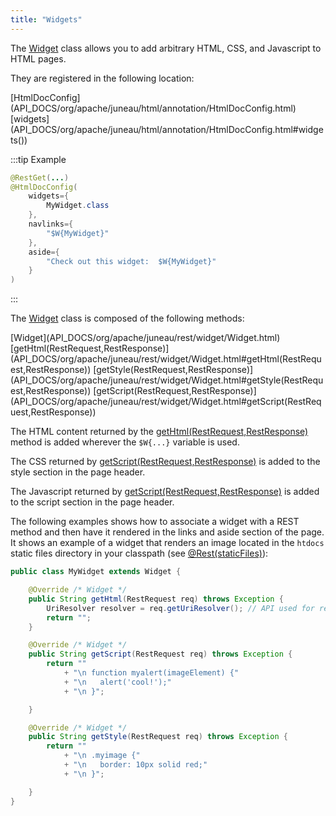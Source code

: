 ```yaml
---
title: "Widgets"
---
```


The [Widget](API_DOCS/org/apache/juneau/rest/widget/Widget.html) class allows you to add arbitrary HTML, CSS, and
Javascript to HTML pages.

They are registered in the following location:

<tree>
<node-0><java-annotation>[HtmlDocConfig](API_DOCS/org/apache/juneau/html/annotation/HtmlDocConfig.html)</java-annotation></node-0>
<node-1><java-method-annotation>[widgets](API_DOCS/org/apache/juneau/html/annotation/HtmlDocConfig.html#widgets())</java-method-annotation></node-1>
</tree>

:::tip Example
```java
@RestGet(...)
@HtmlDocConfig(
    widgets={
        MyWidget.class
    },
    navlinks={
        "$W{MyWidget}"
    },
    aside={
        "Check out this widget:  $W{MyWidget}"
    }
)
```
:::

The [Widget](API_DOCS/org/apache/juneau/rest/widget/Widget.html) class is composed of the following methods:

<tree>
<node-0><java-class>[Widget](API_DOCS/org/apache/juneau/rest/widget/Widget.html)</java-class></node-0>
<node-1><javac-method>[getHtml(RestRequest,RestResponse)](API_DOCS/org/apache/juneau/rest/widget/Widget.html#getHtml(RestRequest,RestResponse))</javac-method> <javac-method>[getStyle(RestRequest,RestResponse)](API_DOCS/org/apache/juneau/rest/widget/Widget.html#getStyle(RestRequest,RestResponse))</javac-method> <javac-method>[getScript(RestRequest,RestResponse)](API_DOCS/org/apache/juneau/rest/widget/Widget.html#getScript(RestRequest,RestResponse))</javac-method></node-1>
</tree>

The HTML content returned by the [getHtml(RestRequest,RestResponse)](API_DOCS/org/apache/juneau/rest/widget/Widget.html#getHtml(RestRequest,RestResponse)) method is added wherever the `$W{...}` variable is used.

The CSS returned by [getScript(RestRequest,RestResponse)](API_DOCS/org/apache/juneau/rest/widget/Widget.html#getScript(RestRequest,RestResponse)) is added to the style section in the page header.

The Javascript returned by [getScript(RestRequest,RestResponse)](API_DOCS/org/apache/juneau/rest/widget/Widget.html#getScript(RestRequest,RestResponse)) is added to the script section in the page header.

The following examples shows how to associate a widget with a REST method and then have it rendered in the links and
aside section of the page.
It shows an example of a widget that renders an image located in the `htdocs` static files directory in your classpath
(see [@Rest(staticFiles)](API_DOCS/org/apache/juneau/rest/annotation/Rest.html#staticFiles())):

```java
public class MyWidget extends Widget {

    @Override /* Widget */
    public String getHtml(RestRequest req) throws Exception {
        UriResolver resolver = req.getUriResolver(); // API used for resolving URIs.
        return "";
    }

    @Override /* Widget */
    public String getScript(RestRequest req) throws Exception {
        return ""
            + "\n function myalert(imageElement) {"
            + "\n 	alert('cool!');"
            + "\n }";

    }

    @Override /* Widget */
    public String getStyle(RestRequest req) throws Exception {
        return ""
            + "\n .myimage {"
            + "\n 	border: 10px solid red;"
            + "\n }";

    }
}
```